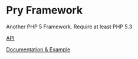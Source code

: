Pry Framework
===

Another PHP 5 Framework. Require at least PHP 5.3

[API](http://pry.oroger.fr/api/)

[Documentation & Example](http://pry.oroger.fr/doc/)
